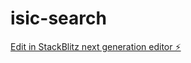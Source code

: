 # isic-search

[Edit in StackBlitz next generation editor ⚡️](https://stackblitz.com/~/github.com/Mhmd32/isic-search)